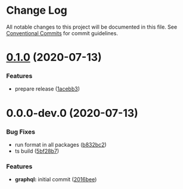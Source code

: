 # Change Log

All notable changes to this project will be documented in this file.
See [Conventional Commits](https://conventionalcommits.org) for commit guidelines.

# [0.1.0](https://github.com/kenoxa/svelkit/compare/@svelkit/graphql@0.0.0-dev.0...@svelkit/graphql@0.1.0) (2020-07-13)


### Features

* prepare release ([1acebb3](https://github.com/kenoxa/svelkit/commit/1acebb301731f940010f89eedafca730711b2b13))





# 0.0.0-dev.0 (2020-07-13)


### Bug Fixes

* run format in all packages ([b832bc2](https://github.com/kenoxa/svelkit/commit/b832bc28b18b28db3ee1215eca4aa0c70596752c))
* ts build ([5bf28b7](https://github.com/kenoxa/svelkit/commit/5bf28b73184ed4f08889a6ff4095ff31bfff958c))


### Features

* **graphql:** initial commit ([2016bee](https://github.com/kenoxa/svelkit/commit/2016bee29cae58ce42a1c27c40d46183a6a1873d))
